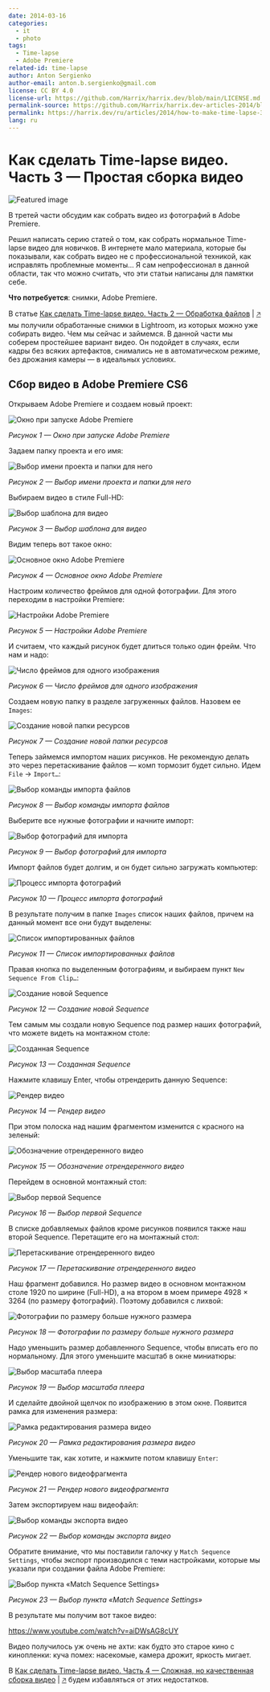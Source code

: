 ```yaml
---
date: 2014-03-16
categories:
  - it
  - photo
tags:
  - Time-lapse
  - Adobe Premiere
related-id: time-lapse
author: Anton Sergienko
author-email: anton.b.sergienko@gmail.com
license: CC BY 4.0
license-url: https://github.com/Harrix/harrix.dev/blob/main/LICENSE.md
permalink-source: https://github.com/Harrix/harrix.dev-articles-2014/blob/main/how-to-make-time-lapse-3/how-to-make-time-lapse-3.md
permalink: https://harrix.dev/ru/articles/2014/how-to-make-time-lapse-3/
lang: ru
---
```


# Как сделать Time-lapse видео. Часть 3 — Простая сборка видео

![Featured image](featured-image.svg)

В третей части обсудим как собрать видео из фотографий в Adobe Premiere.

Решил написать серию статей о том, как собрать нормальное Time-lapse видео для новичков. В интернете мало материала, которые бы показывали, как собрать видео не с профессиональной техникой, как исправлять проблемные моменты… Я сам непрофессионал в данной области, так что можно считать, что эти статьи написаны для памятки себе.

**Что потребуется**: снимки, Adobe Premiere.

В статье [Как сделать Time-lapse видео. Часть 2 — Обработка файлов](https://github.com/Harrix/harrix.dev-articles-2014/blob/main/how-to-make-time-lapse-2/how-to-make-time-lapse-2.md) | [🡥](https://harrix.dev/ru/articles/2014/how-to-make-time-lapse-2/) мы получили обработанные снимки в Lightroom, из которых можно уже собирать видео. Чем мы сейчас и займемся. В данной части мы соберем простейшее вариант видео. Он подойдет в случаях, если кадры без всяких артефактов, снимались не в автоматическом режиме, без дрожания камеры — в идеальных условиях.

## Сбор видео в Adobe Premiere CS6

Открываем Adobe Premiere и создаем новый проект:

![Окно при запуске Adobe Premiere](img/premiere_01.png)

_Рисунок 1 — Окно при запуске Adobe Premiere_

Задаем папку проекта и его имя:

![Выбор имени проекта и папки для него](img/premiere_02.png)

_Рисунок 2 — Выбор имени проекта и папки для него_

Выбираем видео в стиле Full-HD:

![Выбор шаблона для видео](img/premiere_03.png)

_Рисунок 3 — Выбор шаблона для видео_

Видим теперь вот такое окно:

![Основное окно Adobe Premiere](img/premiere_04.png)

_Рисунок 4 — Основное окно Adobe Premiere_

Настроим количество фреймов для одной фотографии. Для этого переходим в настройки Premiere:

![Настройки Adobe Premiere](img/premiere_05.png)

_Рисунок 5 — Настройки Adobe Premiere_

И считаем, что каждый рисунок будет длиться только один фрейм. Что нам и надо:

![Число фреймов для одного изображения](img/premiere_06.png)

_Рисунок 6 — Число фреймов для одного изображения_

Создаем новую папку в разделе загруженных файлов. Назовем ее `Images`:

![Создание новой папки ресурсов](img/premiere_07.png)

_Рисунок 7 — Создание новой папки ресурсов_

Теперь займемся импортом наших рисунков. Не рекомендую делать это через перетаскивание файлов — комп тормозит будет сильно. Идем `File` → `Import…`:

![Выбор команды импорта файлов](img/premiere_08.png)

_Рисунок 8 — Выбор команды импорта файлов_

Выберите все нужные фотографии и начните импорт:

![Выбор фотографий для импорта](img/premiere_09.png)

_Рисунок 9 — Выбор фотографий для импорта_

Импорт файлов будет долгим, и он будет сильно загружать компьютер:

![Процесс импорта фотографий](img/premiere_10.png)

_Рисунок 10 — Процесс импорта фотографий_

В результате получим в папке `Images` список наших файлов, причем на данный момент все они будут выделены:

![Список импортированных файлов](img/premiere_11.png)

_Рисунок 11 — Список импортированных файлов_

Правая кнопка по выделенным фотографиям, и выбираем пункт `New Sequence From Clip…`:

![Создание новой Sequence](img/premiere_12.png)

_Рисунок 12 — Создание новой Sequence_

Тем самым мы создали новую Sequence под размер наших фотографий, что можете видеть на монтажном столе:

![Созданная Sequence](img/premiere_13.png)

_Рисунок 13 — Созданная Sequence_

Нажмите клавишу Enter, чтобы отрендерить данную Sequence:

![Рендер видео](img/premiere_14.png)

_Рисунок 14 — Рендер видео_

При этом полоска над нашим фрагментом изменится с красного на зеленый:

![Обозначение отрендеренного видео](img/premiere_15.png)

_Рисунок 15 — Обозначение отрендеренного видео_

Перейдем в основной монтажный стол:

![Выбор первой Sequence](img/premiere_16.png)

_Рисунок 16 — Выбор первой Sequence_

В списке добавляемых файлов кроме рисунков появился также наш второй Sequence. Перетащите его на монтажный стол:

![Перетаскивание отрендеренного видео](img/premiere_17.png)

_Рисунок 17 — Перетаскивание отрендеренного видео_

Наш фрагмент добавился. Но размер видео в основном монтажном столе 1920 по ширине (Full-HD), а на втором в моем примере 4928 × 3264 (по размеру фотографий). Поэтому добавился с лихвой:

![Фотографии по размеру больше нужного размера](img/premiere_18.png)

_Рисунок 18 — Фотографии по размеру больше нужного размера_

Надо уменьшить размер добавленного Sequence, чтобы вписать его по нормальному. Для этого уменьшите масштаб в окне миниатюры:

![Выбор масштаба плеера](img/premiere_19.png)

_Рисунок 19 — Выбор масштаба плеера_

И сделайте двойной щелчок по изображению в этом окне. Появится рамка для изменения размера:

![Рамка редактирования размера видео](img/premiere_20.png)

_Рисунок 20 — Рамка редактирования размера видео_

Уменьшите так, как хотите, и нажмите потом клавишу `Enter`:

![Рендер нового видеофрагмента](img/premiere_21.png)

_Рисунок 21 — Рендер нового видеофрагмента_

Затем экспортируем наш видеофайл:

![Выбор команды экспорта видео](img/premiere_22.png)

_Рисунок 22 — Выбор команды экспорта видео_

Обратите внимание, что мы поставили галочку у `Match Sequence Settings`, чтобы экспорт производился с теми настройками, которые мы указали при создании файла Adobe Premiere:

![Выбор пункта «Match Sequence Settings»](img/premiere_23.png)

_Рисунок 23 — Выбор пункта «Match Sequence Settings»_

В результате мы получим вот такое видео:

<https://www.youtube.com/watch?v=aiDWsAG8cUY>

Видео получилось уж очень не ахти: как будто это старое кино с кинопленки: куча помех: насекомые, камера дрожит, яркость мигает.

В [Как сделать Time-lapse видео. Часть 4 — Сложная, но качественная сборка видео](https://github.com/Harrix/harrix.dev-articles-2014/blob/main/how-to-make-time-lapse-4/how-to-make-time-lapse-4.md) | [🡥](https://harrix.dev/ru/articles/2014/how-to-make-time-lapse-4/) будем избавляться от этих недостатков.
